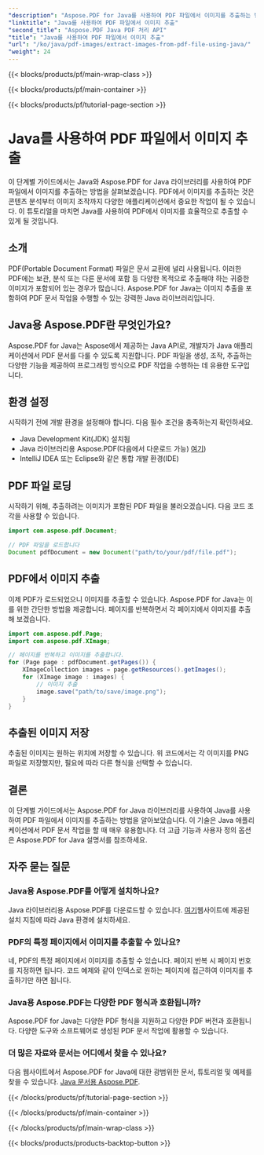 ```yaml
---
"description": "Aspose.PDF for Java를 사용하여 PDF 파일에서 이미지를 추출하는 방법을 알아보세요. 소스 코드가 포함된 단계별 가이드입니다. 지금 바로 PDF 이미지 추출 기능을 사용해 보세요."
"linktitle": "Java를 사용하여 PDF 파일에서 이미지 추출"
"second_title": "Aspose.PDF Java PDF 처리 API"
"title": "Java를 사용하여 PDF 파일에서 이미지 추출"
"url": "/ko/java/pdf-images/extract-images-from-pdf-file-using-java/"
"weight": 24
---
```


{{< blocks/products/pf/main-wrap-class >}}

{{< blocks/products/pf/main-container >}}

{{< blocks/products/pf/tutorial-page-section >}}

# Java를 사용하여 PDF 파일에서 이미지 추출


이 단계별 가이드에서는 Java와 Aspose.PDF for Java 라이브러리를 사용하여 PDF 파일에서 이미지를 추출하는 방법을 살펴보겠습니다. PDF에서 이미지를 추출하는 것은 콘텐츠 분석부터 이미지 조작까지 다양한 애플리케이션에서 중요한 작업이 될 수 있습니다. 이 튜토리얼을 마치면 Java를 사용하여 PDF에서 이미지를 효율적으로 추출할 수 있게 될 것입니다.

## 소개

PDF(Portable Document Format) 파일은 문서 교환에 널리 사용됩니다. 이러한 PDF에는 보관, 분석 또는 다른 문서에 포함 등 다양한 목적으로 추출해야 하는 귀중한 이미지가 포함되어 있는 경우가 많습니다. Aspose.PDF for Java는 이미지 추출을 포함하여 PDF 문서 작업을 수행할 수 있는 강력한 Java 라이브러리입니다.

## Java용 Aspose.PDF란 무엇인가요?

Aspose.PDF for Java는 Aspose에서 제공하는 Java API로, 개발자가 Java 애플리케이션에서 PDF 문서를 다룰 수 있도록 지원합니다. PDF 파일을 생성, 조작, 추출하는 다양한 기능을 제공하여 프로그래밍 방식으로 PDF 작업을 수행하는 데 유용한 도구입니다.

## 환경 설정

시작하기 전에 개발 환경을 설정해야 합니다. 다음 필수 조건을 충족하는지 확인하세요.

- Java Development Kit(JDK) 설치됨
- Java 라이브러리용 Aspose.PDF(다음에서 다운로드 가능) [여기](https://releases.aspose.com/pdf/java/))
- IntelliJ IDEA 또는 Eclipse와 같은 통합 개발 환경(IDE)

## PDF 파일 로딩

시작하기 위해, 추출하려는 이미지가 포함된 PDF 파일을 불러오겠습니다. 다음 코드 조각을 사용할 수 있습니다.

```java
import com.aspose.pdf.Document;

// PDF 파일을 로드합니다
Document pdfDocument = new Document("path/to/your/pdf/file.pdf");
```

## PDF에서 이미지 추출

이제 PDF가 로드되었으니 이미지를 추출할 수 있습니다. Aspose.PDF for Java는 이를 위한 간단한 방법을 제공합니다. 페이지를 반복하면서 각 페이지에서 이미지를 추출해 보겠습니다.

```java
import com.aspose.pdf.Page;
import com.aspose.pdf.XImage;

// 페이지를 반복하고 이미지를 추출합니다.
for (Page page : pdfDocument.getPages()) {
    XImageCollection images = page.getResources().getImages();
    for (XImage image : images) {
        // 이미지 추출
        image.save("path/to/save/image.png");
    }
}
```

## 추출된 이미지 저장

추출된 이미지는 원하는 위치에 저장할 수 있습니다. 위 코드에서는 각 이미지를 PNG 파일로 저장했지만, 필요에 따라 다른 형식을 선택할 수 있습니다.

## 결론

이 단계별 가이드에서는 Aspose.PDF for Java 라이브러리를 사용하여 Java를 사용하여 PDF 파일에서 이미지를 추출하는 방법을 알아보았습니다. 이 기술은 Java 애플리케이션에서 PDF 문서 작업을 할 때 매우 유용합니다. 더 고급 기능과 사용자 정의 옵션은 Aspose.PDF for Java 설명서를 참조하세요.

## 자주 묻는 질문

### Java용 Aspose.PDF를 어떻게 설치하나요?

Java 라이브러리용 Aspose.PDF를 다운로드할 수 있습니다. [여기](https://releases.aspose.com/pdf/java/)웹사이트에 제공된 설치 지침에 따라 Java 환경에 설치하세요.

### PDF의 특정 페이지에서 이미지를 추출할 수 있나요?

네, PDF의 특정 페이지에서 이미지를 추출할 수 있습니다. 페이지 반복 시 페이지 번호를 지정하면 됩니다. 코드 예제와 같이 인덱스로 원하는 페이지에 접근하여 이미지를 추출하기만 하면 됩니다.

### Java용 Aspose.PDF는 다양한 PDF 형식과 호환됩니까?

Aspose.PDF for Java는 다양한 PDF 형식을 지원하고 다양한 PDF 버전과 호환됩니다. 다양한 도구와 소프트웨어로 생성된 PDF 문서 작업에 활용할 수 있습니다.

### 더 많은 자료와 문서는 어디에서 찾을 수 있나요?

다음 웹사이트에서 Aspose.PDF for Java에 대한 광범위한 문서, 튜토리얼 및 예제를 찾을 수 있습니다. [Java 문서용 Aspose.PDF](https://reference.aspose.com/pdf/java/).

{{< /blocks/products/pf/tutorial-page-section >}}

{{< /blocks/products/pf/main-container >}}

{{< /blocks/products/pf/main-wrap-class >}}

{{< blocks/products/products-backtop-button >}}